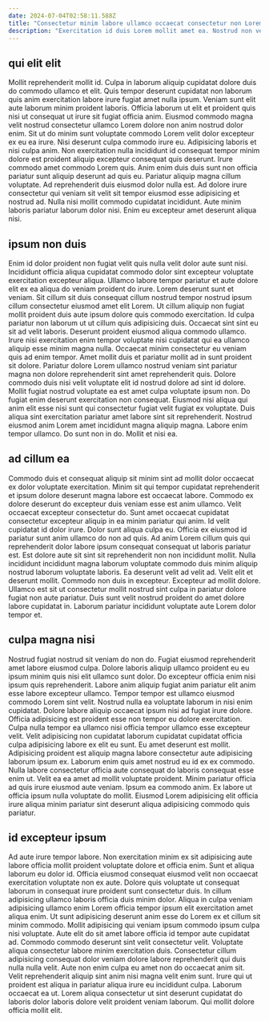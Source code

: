 ```yaml
---
date: 2024-07-04T02:58:11.588Z
title: "Consectetur minim labore ullamco occaecat consectetur non Lorem laboris exercitation magna nulla sit cillum."
description: "Exercitation id duis Lorem mollit amet ea. Nostrud non velit est enim reprehenderit et eu."
---
```



## qui elit elit

Mollit reprehenderit mollit id. Culpa in laborum aliquip cupidatat dolore duis do commodo ullamco et elit. Quis tempor deserunt cupidatat non laborum quis anim exercitation labore irure fugiat amet nulla ipsum. Veniam sunt elit aute laborum minim proident laboris. Officia laborum ut elit et proident quis nisi ut consequat ut irure sit fugiat officia anim.
Eiusmod commodo magna velit nostrud consectetur ullamco Lorem dolore non anim nostrud dolor enim. Sit ut do minim sunt voluptate commodo Lorem velit dolor excepteur ex eu ea irure. Nisi deserunt culpa commodo irure eu. Adipisicing laboris et nisi culpa anim. Non exercitation nulla incididunt id consequat tempor minim dolore est proident aliquip excepteur consequat quis deserunt. Irure commodo amet commodo Lorem quis. Anim enim duis duis sunt non officia pariatur sunt aliquip deserunt ad quis eu. Pariatur aliquip magna cillum voluptate.
Ad reprehenderit duis eiusmod dolor nulla est. Ad dolore irure consectetur qui veniam sit velit sit tempor eiusmod esse adipisicing et nostrud ad. Nulla nisi mollit commodo cupidatat incididunt. Aute minim laboris pariatur laborum dolor nisi. Enim eu excepteur amet deserunt aliqua nisi.

## ipsum non duis

Enim id dolor proident non fugiat velit quis nulla velit dolor aute sunt nisi. Incididunt officia aliqua cupidatat commodo dolor sint excepteur voluptate exercitation excepteur aliqua. Ullamco labore tempor pariatur et aute dolore elit ex ea aliqua do veniam proident do irure. Lorem deserunt sunt et veniam. Sit cillum sit duis consequat cillum nostrud tempor nostrud ipsum cillum consectetur eiusmod amet elit Lorem. Ut cillum aliquip non fugiat mollit proident duis aute ipsum dolore quis commodo exercitation. Id culpa pariatur non laborum ut ut cillum quis adipisicing duis. Occaecat sint sint eu sit ad velit laboris.
Deserunt proident eiusmod aliqua commodo ullamco. Irure nisi exercitation enim tempor voluptate nisi cupidatat qui ea ullamco aliquip esse minim magna nulla. Occaecat minim consectetur eu veniam quis ad enim tempor. Amet mollit duis et pariatur mollit ad in sunt proident sit dolore. Pariatur dolore Lorem ullamco nostrud veniam sint pariatur magna non dolore reprehenderit sint amet reprehenderit quis. Dolore commodo duis nisi velit voluptate elit id nostrud dolore ad sint id dolore.
Mollit fugiat nostrud voluptate ea est amet culpa voluptate ipsum non. Do fugiat enim deserunt exercitation non consequat. Eiusmod nisi aliqua qui anim elit esse nisi sunt qui consectetur fugiat velit fugiat ex voluptate. Duis aliqua sint exercitation pariatur amet labore sint sit reprehenderit. Nostrud eiusmod anim Lorem amet incididunt magna aliquip magna. Labore enim tempor ullamco. Do sunt non in do. Mollit et nisi ea.

## ad cillum ea

Commodo duis et consequat aliquip sit minim sint ad mollit dolor occaecat ex dolor voluptate exercitation. Minim sit qui tempor cupidatat reprehenderit et ipsum dolore deserunt magna labore est occaecat labore. Commodo ex dolore deserunt do excepteur duis veniam esse est anim ullamco. Velit occaecat excepteur consectetur do. Sunt amet occaecat cupidatat consectetur excepteur aliquip in ea minim pariatur qui anim. Id velit cupidatat id dolor irure.
Dolor sunt aliqua culpa eu. Officia ex eiusmod id pariatur sunt anim ullamco do non ad quis. Ad anim Lorem cillum quis qui reprehenderit dolor labore ipsum consequat consequat ut laboris pariatur est. Est dolore aute sit sint sit reprehenderit non non incididunt mollit.
Nulla incididunt incididunt magna laborum voluptate commodo duis minim aliquip nostrud laborum voluptate laboris. Ea deserunt velit ad velit ad. Velit elit et deserunt mollit. Commodo non duis in excepteur. Excepteur ad mollit dolore. Ullamco est sit ut consectetur mollit nostrud sint culpa in pariatur dolore fugiat non aute pariatur. Duis sunt velit nostrud proident do amet dolore labore cupidatat in. Laborum pariatur incididunt voluptate aute Lorem dolor tempor et.

## culpa magna nisi

Nostrud fugiat nostrud sit veniam do non do. Fugiat eiusmod reprehenderit amet labore eiusmod culpa. Dolore laboris aliquip ullamco proident eu eu ipsum minim quis nisi elit ullamco sunt dolor. Do excepteur officia enim nisi ipsum quis reprehenderit. Labore anim aliquip fugiat anim pariatur elit anim esse labore excepteur ullamco. Tempor tempor est ullamco eiusmod commodo Lorem sint velit. Nostrud nulla ea voluptate laborum in nisi enim cupidatat.
Dolore labore aliquip occaecat ipsum nisi ad fugiat irure dolore. Officia adipisicing est proident esse non tempor eu dolore exercitation. Culpa nulla tempor ea ullamco nisi officia tempor ullamco esse excepteur velit. Velit adipisicing non cupidatat laborum cupidatat cupidatat officia culpa adipisicing labore ex elit eu sunt. Eu amet deserunt est mollit. Adipisicing proident est aliquip magna labore consectetur aute adipisicing laborum ipsum ex. Laborum enim quis amet nostrud eu id ex ex commodo.
Nulla labore consectetur officia aute consequat do laboris consequat esse enim ut. Velit ea ea amet ad mollit voluptate proident. Minim pariatur officia ad quis irure eiusmod aute veniam. Ipsum ea commodo anim. Ex labore ut officia ipsum nulla voluptate do mollit. Eiusmod Lorem adipisicing elit officia irure aliqua minim pariatur sint deserunt aliqua adipisicing commodo quis pariatur.

## id excepteur ipsum

Ad aute irure tempor labore. Non exercitation minim ex sit adipisicing aute labore officia mollit proident voluptate dolore et officia enim. Sunt et aliqua laborum eu dolor id. Officia eiusmod consequat eiusmod velit non occaecat exercitation voluptate non ex aute. Dolore quis voluptate ut consequat laborum in consequat irure proident sunt consectetur duis. In cillum adipisicing ullamco laboris officia duis minim dolor.
Aliqua in culpa veniam adipisicing ullamco enim Lorem officia tempor ipsum elit exercitation amet aliqua enim. Ut sunt adipisicing deserunt anim esse do Lorem ex et cillum sit minim commodo. Mollit adipisicing qui veniam ipsum commodo ipsum culpa nisi voluptate. Aute elit do sit amet labore officia id tempor aute cupidatat ad. Commodo commodo deserunt sint velit consectetur velit. Voluptate aliqua consectetur labore minim exercitation duis. Consectetur cillum adipisicing consequat dolor veniam dolore labore reprehenderit qui duis nulla nulla velit. Aute non enim culpa eu amet non do occaecat anim sit.
Velit reprehenderit aliquip sint anim nisi magna velit enim sunt. Irure qui ut proident est aliqua in pariatur aliqua irure eu incididunt culpa. Laborum occaecat ea ut. Lorem aliqua consectetur ut sint deserunt cupidatat do laboris dolor laboris dolore velit proident veniam laborum. Qui mollit dolore officia mollit elit.

